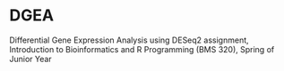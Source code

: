 # DGEA
Differential Gene Expression Analysis using DESeq2 assignment, Introduction to Bioinformatics and R Programming (BMS 320), Spring of Junior Year
